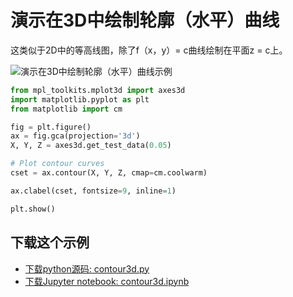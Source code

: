 # 演示在3D中绘制轮廓（水平）曲线

这类似于2D中的等高线图，除了f（x，y）= c曲线绘制在平面z = c上。

![演示在3D中绘制轮廓（水平）曲线示例](https://matplotlib.org/_images/sphx_glr_contour3d_001.png)

```python
from mpl_toolkits.mplot3d import axes3d
import matplotlib.pyplot as plt
from matplotlib import cm

fig = plt.figure()
ax = fig.gca(projection='3d')
X, Y, Z = axes3d.get_test_data(0.05)

# Plot contour curves
cset = ax.contour(X, Y, Z, cmap=cm.coolwarm)

ax.clabel(cset, fontsize=9, inline=1)

plt.show()
```

## 下载这个示例
            
- [下载python源码: contour3d.py](https://matplotlib.org/_downloads/contour3d.py)
- [下载Jupyter notebook: contour3d.ipynb](https://matplotlib.org/_downloads/contour3d.ipynb)